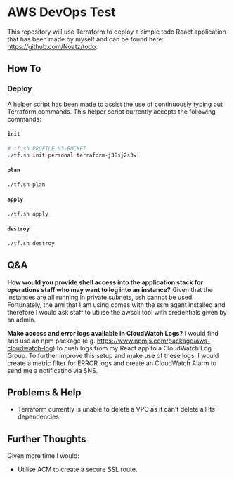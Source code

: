 # AWS DevOps Test

This repository will use Terraform to deploy a simple todo React application that has been made by myself and can be found here: https://github.com/Noatz/todo.

## How To

### Deploy

A helper script has been made to assist the use of continuously typing out Terraform commands. This helper script currently accepts the following commands:

#### `init`

```bash
# tf.sh PROFILE S3-BUCKET
./tf.sh init personal terraform-j38sj2s3w
```

#### `plan`

```bash
./tf.sh plan
```

#### `apply`

```bash
./tf.sh apply
```

#### `destroy`

```bash
./tf.sh destroy
```

## Q&A

**How would you provide shell access into the application stack for operations staff who may want to log into an instance?** Given that the instances are all running in private subnets, ssh cannot be used. Fortunately, the ami that I am using comes with the ssm agent installed and therefore I would ask staff to utilise the awscli tool with credentials given by an admin.

**Make access and error logs available in CloudWatch Logs?** I would find and use an npm package (e.g. https://www.npmjs.com/package/aws-cloudwatch-log) to push logs from my React app to a CloudWatch Log Group. To further improve this setup and make use of these logs, I would create a metric filter for ERROR logs and create an CloudWatch Alarm to send me a notificatino via SNS.

## Problems & Help

- Terraform currently is unable to delete a VPC as it can't delete all its dependencies.

## Further Thoughts

Given more time I would:

- Utilise ACM to create a secure SSL route.
